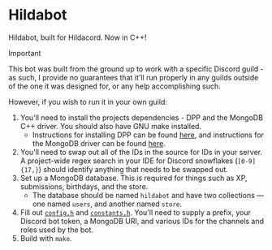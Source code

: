 # Hildabot
Hildabot, built for Hildacord. Now in C++!

> [!IMPORTANT]
> This bot was built from the ground up to work with a specific Discord guild - as such, I provide no guarantees that it'll run properly in any guilds outside of the one it was designed for, or any help accomplishing such.

However, if you wish to run it in your own guild:
1. You'll need to install the projects dependencies - DPP and the MongoDB C++ driver. You should also have GNU make installed.
    - Instructions for installing DPP can be found [here](https://dpp.dev/installing.html), and instructions for the MongoDB driver can be found [here](https://www.mongodb.com/docs/languages/cpp/cpp-driver/current/get-started).
2. You'll need to swap out all of the IDs in the source for IDs in your server. A project-wide regex search in your IDE for Discord snowflakes (`[0-9]{17,}`) should identify anything that needs to be swapped out.
3. Set up a MongoDB database. This is required for things such as XP, submissions, birthdays, and the store.
    - The database should be named `hildabot` and have two collections — one named `users`, and another named `store`.
4. Fill out [`config.h`](https://github.com/CominAtYou/Hildabot/blob/main/src/include/config.h) and [`constants.h`](https://github.com/CominAtYou/Hildabot/blob/main/src/include/constants.h). You'll need to supply a prefix, your Discord bot token, a MongoDB URI, and various IDs for the channels and roles used by the bot.
5. Build with `make`.
